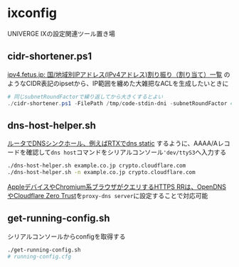 # ixconfig
UNIVERGE IXの設定関連ツール置き場

## cidr-shortener.ps1

[ipv4.fetus.jp: 国/地域別IPアドレス(IPv4アドレス)割り振り（割り当て）一覧](https://ipv4.fetus.jp/) のようなCIDR表記のipsetから、IP範囲を纏めた大雑把なACLを生成したいときに

```powershell
# 同じsubnetRoundFactorで繰り返してから大きくするとよい
./cidr-shortener.ps1 -FilePath /tmp/code-stdin-dni -subnetRoundFactor 4 | code -
```

## dns-host-helper.sh

[ルータでDNSシンクホール、例えばRTXでdns static](https://nyanshiba.com/blog/yamahartx-settings/#dns%E3%82%B7%E3%83%B3%E3%82%AF%E3%83%9B%E3%83%BC%E3%83%AB) するように、AAAA/Aレコードを確認して`dns host`コマンドをシリアルコンソール`'dev/ttyS3`へ入力する  

```sh
./dns-host-helper.sh example.co.jp crypto.cloudflare.com
./dns-host-helper.sh -n example.co.jp crypto.cloudflare.com
```

[AppleデバイスやChromium系ブラウザがクエリするHTTPS RRは、OpenDNSやCloudflare Zero Trust](https://nyanshiba.com/blog/yamahartx-settings/#ios-14macos-11%E5%AF%BE%E5%BF%9C)を`proxy-dns server`に設定することで対応可能

## get-running-config.sh

シリアルコンソールからconfigを取得する
```sh
./get-running-config.sh
# running-config.cfg
```
